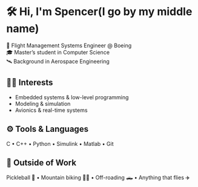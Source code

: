 # 🛠️ Hi, I'm Spencer(I go by my middle name)

🚀 Flight Management Systems Engineer @ Boeing  
🎓 Master’s student in Computer Science  
🛰️ Background in Aerospace Engineering

## 👨‍💻 Interests
- Embedded systems & low-level programming  
- Modeling & simulation  
- Avionics & real-time systems

## ⚙️ Tools & Languages
C • C++ • Python • Simulink • Matlab • Git 

## 🌄 Outside of Work
Pickleball 🏓 • Mountain biking 🚵‍♂️ • Off-roading 🛻 • Anything that flies ✈️

